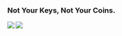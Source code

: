 ### Not Your Keys, Not Your Coins.



<p>
<img  align="left" src="https://github-readme-stats.vercel.app/api/top-langs/?username=muujian&layout=compact" />
</p>

<p>
<img align="left" src="https://github-readme-stats.vercel.app/api?username=muujian&count_private=true&show_icons=true&icon_color=0366d6&text_color=24292e&bg_color=ffffff&hide_title=true&theme=buefy" />
</p>


<!--
**MuuJian/MuuJian** is a ✨ _special_ ✨ repository because its `README.md` (this file) appears on your GitHub profile.
- 🔭 I’m currently working on ...
- 🌱 I’m currently learning ...
- 👯 I’m looking to collaborate on ...
- 🤔 I’m looking for help with ...
- 💬 Ask me about ...
- 📫 How to reach me: ...
- 😄 Pronouns: ...
- ⚡ Fun fact: ...
-->
